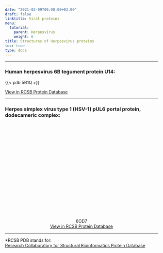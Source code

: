 ```yaml
---
date: "2021-03-09T00:00:00+03:00"
draft: false
linktitle: Viral proteins
menu:
  tutorial:
    parent: Herpesvirus
    weight: 6
title: Structures of Herpesvirus proteins
toc: true
type: docs
---
```


---


### Human herpesvirus 6B tegument protein U14:

{{< pdb 5B1Q >}}


[View in RCSB Protein Database](https://www.rcsb.org/3d-view/5B1Q '5B1Q Protein structure')

---

### Herpes simplex virus type 1 (HSV-1) pUL6 portal protein, dodecameric complex:

<div style="height: 300px; width: auto; position: relative;" class='viewer_3Dmoljs' data-pdb='6OD7' data-backgroundcolor='#23252f' data-style='cartoon:color~spectrum'></div>

<div align='center'>

6OD7<br>[View in RCSB Protein Database](https://www.rcsb.org/3d-view/6OD7 '6OD7 Protein structure')</div>

---

*RCSB PDB stands for:<br>[Research Collaboratory for Structural Bioinformatics Protein Database](https://www.rscb.org 'RSCB Homepage')
